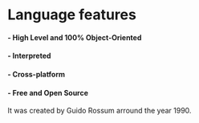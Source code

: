 # Language features                                                        

####  - High Level and 100% Object-Oriented
####  - Interpreted
####  - Cross-platform
####  - Free and Open Source



It was created by Guido Rossum arround the year 1990.
